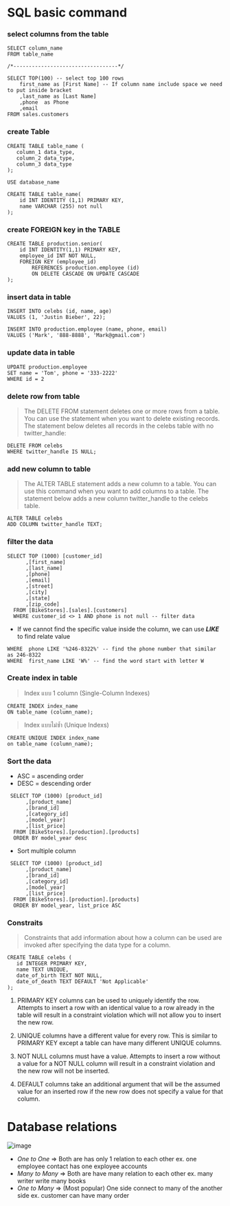 # SQL basic command
### select columns from the table
```
SELECT column_name
FROM table_name

/*----------------------------------*/

SELECT TOP(100) -- select top 100 rows
	first_name as [First Name] -- If column name include space we need to put inside bracket
	,last_name as [Last Name]
	,phone	as Phone
	,email
FROM sales.customers
```

### create Table
```
CREATE TABLE table_name (
   column_1 data_type, 
   column_2 data_type, 
   column_3 data_type
);
```
```
USE database_name

CREATE TABLE table_name(
	id INT IDENTITY (1,1) PRIMARY KEY,
	name VARCHAR (255) not null
);
```

### create FOREIGN key in the TABLE
```
CREATE TABLE production.senior(
	id INT IDENTITY(1,1) PRIMARY KEY,
	employee_id INT NOT NULL,
	FOREIGN KEY (employee_id)
		REFERENCES production.employee (id)
		ON DELETE CASCADE ON UPDATE CASCADE
);
```

### insert data in table
```
INSERT INTO celebs (id, name, age) 
VALUES (1, 'Justin Bieber', 22);
```

```
INSERT INTO production.employee (name, phone, email)
VALUES ('Mark', '888-8888', 'Mark@gmail.com')
```


### update data in table
```
UPDATE production.employee
SET name = 'Tom', phone = '333-2222'
WHERE id = 2
```

### delete row from table 
> The DELETE FROM statement deletes one or more rows from a table. You can use the statement when you want to delete existing records. The statement below deletes all records in the celebs table with no twitter_handle:
```
DELETE FROM celebs 
WHERE twitter_handle IS NULL;
```

### add new column to table
> The ALTER TABLE statement adds a new column to a table. You can use this command when you want to add columns to a table. The statement below adds a new column twitter_handle to the celebs table.
```
ALTER TABLE celebs 
ADD COLUMN twitter_handle TEXT;
```

### filter the data
```
SELECT TOP (1000) [customer_id]
      ,[first_name]
      ,[last_name]
      ,[phone]
      ,[email]
      ,[street]
      ,[city]
      ,[state]
      ,[zip_code]
  FROM [BikeStores].[sales].[customers]
  WHERE customer_id <> 1 AND phone is not null -- filter data
```
* If we cannot find the specific value inside the column, we can use ***LIKE*** to find relate value
```
WHERE  phone LIKE '%246-8322%' -- find the phone number that similar as 246-8322
WHERE  first_name LIKE 'W%' -- find the word start with letter W
```

### Create index in table
> Index แบบ 1 column (Single-Column Indexes)
```
CREATE INDEX index_name
ON table_name (column_name);
```
> Index แบบไม่ซ้ำ (Unique Indexs)
```
CREATE UNIQUE INDEX index_name
on table_name (column_name);
```

### Sort the data
* ASC = ascending order
* DESC = descending order
```
 SELECT TOP (1000) [product_id]
      ,[product_name]
      ,[brand_id]
      ,[category_id]
      ,[model_year]
      ,[list_price]
  FROM [BikeStores].[production].[products]
  ORDER BY model_year desc
```
* Sort multiple column
```
 SELECT TOP (1000) [product_id]
      ,[product_name]
      ,[brand_id]
      ,[category_id]
      ,[model_year]
      ,[list_price]
  FROM [BikeStores].[production].[products]
  ORDER BY model_year, list_price ASC 
```

### Constraits
> Constraints that add information about how a column can be used are invoked after specifying the data type for a column.
```
CREATE TABLE celebs (
   id INTEGER PRIMARY KEY, 
   name TEXT UNIQUE,
   date_of_birth TEXT NOT NULL,
   date_of_death TEXT DEFAULT 'Not Applicable'
);
```
1. PRIMARY KEY columns can be used to uniquely identify the row. Attempts to insert a row with an identical value to a row already in the table will result in a constraint violation which will not allow you to insert the new row.

2. UNIQUE columns have a different value for every row. This is similar to PRIMARY KEY except a table can have many different UNIQUE columns.

3. NOT NULL columns must have a value. Attempts to insert a row without a value for a NOT NULL column will result in a constraint violation and the new row will not be inserted.

4. DEFAULT columns take an additional argument that will be the assumed value for an inserted row if the new row does not specify a value for that column.

# Database relations
![image](https://github.com/GaoWeiChang/Database/assets/128176822/86e4fbc3-1245-4843-b7a7-13c3f444224f)
* *One to One* => Both are has only 1 relation to each other ex. one employee contact has one exployee accounts
* *Many to Many* => Both are have many relation to each other ex. many writer write many books
* *One to Many* => (Most popular) One side connect to many of the another side ex. customer can have many order
